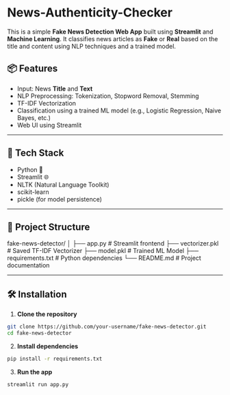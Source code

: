 # News-Authenticity-Checker

This is a simple **Fake News Detection Web App** built using **Streamlit** and **Machine Learning**. It classifies news articles as **Fake** or **Real** based on the title and content using NLP techniques and a trained model.


## 📦 Features

- Input: News **Title** and **Text**
- NLP Preprocessing: Tokenization, Stopword Removal, Stemming
- TF-IDF Vectorization
- Classification using a trained ML model (e.g., Logistic Regression, Naive Bayes, etc.)
- Web UI using Streamlit

---

## 🧠 Tech Stack

- Python 🐍
- Streamlit 🌐
- NLTK (Natural Language Toolkit)
- scikit-learn
- pickle (for model persistence)

---

## 📁 Project Structure
fake-news-detector/
│
├── app.py # Streamlit frontend
├── vectorizer.pkl # Saved TF-IDF Vectorizer
├── model.pkl # Trained ML Model
├── requirements.txt # Python dependencies
└── README.md # Project documentation



---

## 🛠️ Installation

1. **Clone the repository**  
```bash
git clone https://github.com/your-username/fake-news-detector.git
cd fake-news-detector


```

2. **Install dependencies**
```bash
pip install -r requirements.txt
```

3. **Run the app**
```bash
streamlit run app.py
```



